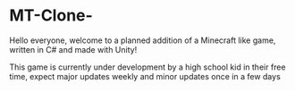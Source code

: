 # MT-Clone-
Hello everyone, welcome to a planned addition of a Minecraft like game, written in C# and made with Unity!

This game is currently under development by a high school kid in their free time, expect major updates weekly and minor updates once in a few days
